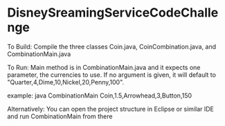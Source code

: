 # DisneySreamingServiceCodeChallenge

To Build:
Compile the three classes Coin.java, CoinCombination.java, and CombinationMain.java

To Run:
Main method is in CombinationMain.java and it expects one parameter, the currencies to use.
If no argument is given, it will default to "Quarter,4,Dime,10,Nickel,20,Penny,100".

example:
java CombinationMain Coin,1.5,Arrowhead,3,Button,150


Alternatively:
You can open the project structure in Eclipse or similar IDE and run CombinationMain from there
